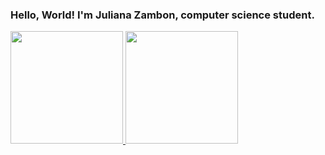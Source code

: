 ### Hello, World!  I'm Juliana Zambon, computer science student.

<div>
<a href="https://github.com/seu-usuário-aqui">
<img height="180em" src="https://github-readme-stats.vercel.app/api/top-langs/?username=JulianaZambon&layout=compact&langs_count=7&theme=beautifuldracula"/>
<img height="180em" src="https://github-readme-stats.vercel.app/api?username=JulianaZambon&show_icons=true&theme=beautifuldracula&include_all_commits=true&count_private=true"/>
</div>
